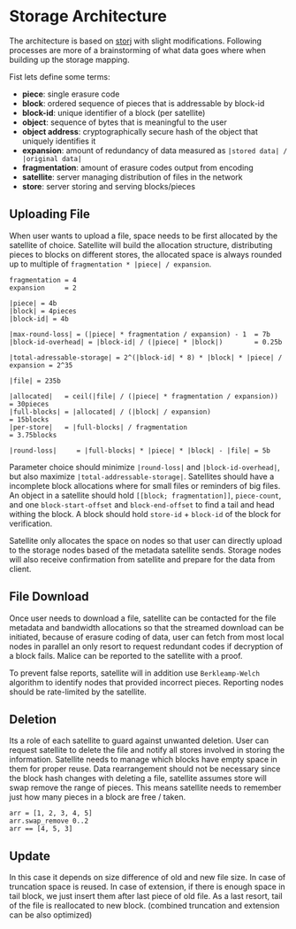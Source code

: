 # Storage Architecture

The architecture is based on [storj](https://www.storj.io/storjv3.pdf) with slight modifications. Following processes are more of a brainstorming of what data goes where when building up the storage mapping.

Fist lets define some terms:
- **piece**: single erasure code
- **block**: ordered sequence of pieces that is addressable by block-id
- **block-id**: unique identifier of a block (per satellite)
- **object**: sequence of bytes that is meaningful to the user
- **object address**: cryptographically secure hash of the object that uniquely identifies it
- **expansion**: amount of redundancy of data measured as `|stored data| / |original data|`
- **fragmentation**: amount of erasure codes output from encoding
- **satellite**: server managing distribution of files in the network
- **store**: server storing and serving blocks/pieces

## Uploading File

When user wants to upload a file, space needs to be first allocated by the satellite of choice. Satellite will build the allocation structure, distributing pieces to blocks on different stores, the allocated space is always rounded up to multiple of `fragmentation * |piece| / expansion`.

```
fragmentation = 4
expansion     = 2

|piece| = 4b
|block| = 4pieces
|block-id| = 4b

|max-round-loss| = (|piece| * fragmentation / expansion) - 1  = 7b
|block-id-overhead| = |block-id| / (|piece| * |block|)        = 0.25b

|total-adressable-storage| = 2^(|block-id| * 8) * |block| * |piece| / expansion = 2^35

|file| = 235b

|allocated|   = ceil(|file| / (|piece| * fragmentation / expansion))          = 30pieces
|full-blocks| = |allocated| / (|block| / expansion)                           = 15blocks
|per-store|   = |full-blocks| / fragmentation                                 = 3.75blocks

|round-loss|     = |full-blocks| * |piece| * |block| - |file| = 5b
```

Parameter choice should minimize `|round-loss|` and `|block-id-overhead|`, but also maximize `|total-addressable-storage|`. Satellites should have a  incomplete block allocations where for small files or reminders of big files. An object in a satellite should hold `[[block; fragmentation]]`, `piece-count`, and one `block-start-offset` and `block-end-offset` to find a tail and head withing the block. A block should hold `store-id` + `block-id` of the block for verification.

Satellite only allocates the space on nodes so that user can directly upload to the storage nodes based of the metadata satellite sends. Storage nodes will also receive confirmation from satellite and prepare for the data from client.

## File Download

Once user needs to download a file, satellite can be contacted for the file metadata and bandwidth allocations so that the streamed download can be initiated, because of erasure coding of data, user can fetch from most local nodes in parallel an only resort to request redundant codes if decryption of a block fails. Malice can be reported to the satellite with a proof.

To prevent false reports, satellite will in addition use `Berkleamp-Welch` algorithm to identify nodes that provided incorrect pieces. Reporting nodes should be rate-limited by the satellite.

## Deletion

Its a role of each satellite to guard against unwanted deletion. User can request satellite to delete the file and notify all stores involved in storing the information. Satellite needs to manage which blocks have empty space in them for proper reuse. Data rearrangement should not be necessary since the block hash changes with deleting a file, satellite assumes store will swap remove the range of pieces. This means satellite needs to remember just how many pieces in a block are free / taken.

```
arr = [1, 2, 3, 4, 5]
arr.swap_remove 0..2
arr == [4, 5, 3]
```

## Update

In this case it depends on size difference of old and new file size. In case of truncation space is reused. In case of extension, if there is enough space in tail block, we just insert them after last piece of old file. As a last resort, tail of the file is reallocated to new block. (combined truncation and extension can be also optimized)
